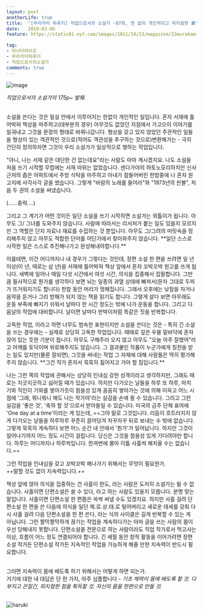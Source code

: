 ```yaml
---
layout: post
anotherLife: true
title:  "[무라카미 하루키] 직업으로서의 소설가 -07회, 한 없이 개인적이고 피지컬한 業"
date:   2019-03-06
feature: https://static01.nyt.com/images/2011/10/23/magazine/23murakami1_span/23murakami1_span-jumbo.jpg

tag:
- 어나더라이프
- 무라카미하루키
- 직업으로서의소설가
comments: true
---
```


![image](https://static01.nyt.com/images/2011/10/23/magazine/23murakami1_span/23murakami1_span-jumbo.jpg)

*직업으로서의 소설가의 175p~ 발췌.*
<br><br>
<p>
   소설을 쓴다는 것은 밀실 안에서 이루어지는 한없이 개인적인 일입니다. 혼자 서재에 틀어박혀 책상을 마주하고(대부분의 경우) 아무것도 없었던 지점에서 가고으이 이야기를 일궈내고 그것을 문장의 형태로 바꿔나갑니다. 형상을 갖고 있지 않았던 주관적인 일들을 형상이 있는 객관적인 것으로(적어도 객관성을 추구하는 것으로)변환해가는 - 극히 간단히 정의하자면 그것이 우리 소설가가 일상적으로 행하는 작업입니다.
</p>

<p>
   "아니, 나는 서재 같은 대단한 건 없는데요"라는 사람도 아마 계시겠지요. 나도 소설을 처음 쓰기 시작할 무렵에는 서재 따위는 없었습니다. 센다가야의 하토노모리하치만 신사 근처의 좁은 아파트에서 주방 식탁을 마주하고 아내가 잠들어버린 한밤중에 나 혼자 원고지에 사각사각 글을 썼습니다. 그렇게 "바람의 노래를 들어라"와 "1973년의 핀볼", 처음 두 권의 소설을 써냈습니다.
</p>

(......중략....)

<p>
   그리고 그 계기가 어떤 것이든 일단 소설을 쓰기 시작하면 소설가는 외톨이가 욉니다. 아무도 그/ 그녀를 도와주지 않습니다. 사람에 따라서는 리서처가 붙는 일도 있을지 모르지만 그 역할은 단지 자료나 재료를 수집하는 것 뿐입니다. 아무도 그/그려의 머릿속을 정리해주지 않고 아무도 적합한 단어를 어딘가에서 찾아와주지 않습니다. **일단 스스로 시작한 일은 스스로 추진해나가고 완성해내야합니다.**
</p>

<p>
   이를테면, 이건 어디까지나 내 경우가 그렇다는 것인데, 장편 소설 한 편을 쓰려면 일 년 이상(이 년, 때로는 삼 년)을 서재에 틀어박혀 책상 앞에서 혼자 꼬박꼬박 원고를 쓰게 됩니다. 새벽에 일어나 매일 다섯 시간에서 여섯 시간, 의식을 집중해서 집필합니다. 그만큼 필사적으로 뭔가를 생각하다 보면 뇌는 일종의 과열 상태에 빠져서(문자 그대로 두피가 뜨거워지기도 합니다) 한참 동안 머리가 멍해집니다. 그래서 오후에는 낮잠을 자거나 음악을 듣거나 그리 방해가 되지 않는 책을 읽기도 합니다. 그렇게 살다 보면 아무래도 운동 부족에 빠지기 쉬워서 날마다 한 시간 정도는 밖에 나가 운동을 합니다. 그리고 다음날의 작업에 대비합니다. 날이면 날마다 판박이처럼 똑같은 짓을 반복합니다.
</p>

<p>
   고독한 작업, 이라고 하면 너무도 범속한 표현이지만 소설을 쓴다는 것은 - 특히 긴 소설을 쓰는 경우에는 - 실제로 상당히 고독한 작업입니다. 때때로 깊은 우물 밑바닥에 혼자 앉아 있는 듯한 기분이 듭니다. 아무도 구해주러 오지 않고 아무도 "오늘 아주 잘했어"라고 어깨를 토닥이며 위로해주지도 않습니다. 그 결과물인 작품이 누군가에게 칭찬을 받는 일도 있지만(물론 잘되면), 그것을 써내는 작업 그 자체에 대해 사람들은 딱히 평가해주지 않습니다. **그건 작가 혼자서 묵묵히 짊어지고 가야 할 짐입니다.**
</p>

<p>
   나는 그런 쪽의 작업에 관해서는 상당히 인내심 강한 성격이라고 생각하지만, 그래도 때로는 지긋지긋하고 싫어질 때가 있습니다. 하지만 다가오는 날들을 하루 또 하루, 마치 기와 직인이 기와를 쌓아가듯이 참을성 있게 꼼꼼히 쌓아가는 것에 의해 이윽고 어느 시점에 '그래, 뭐니뭐니 해도 나는 작가야'라는 실감을 손에 쥘 수 있습니다. 그리고 그런 실감을 '좋은 것', '축하 할 것'으로서 받아들일 수 있습니다. 미국의 금주 단체 표어에 'One day at a time'이라는 게 있는데, ==그야 말로 그것입니다. 리듬이 흐트러지지 않게 다가오는 날들을 하루하루 꾸준히 끌어당겨 자꾸자꾸 뒤로 보내는 수 밖에 없습니다. 그렇게 묵묵히 게속하다 보면 어느 순간 내 안에서 '뭔가'가 일어납니다. 하지만 그것이 일어나기까지 어느 정도 시간이 걸립니다. 당신은 그것을 참을성 있게 기다려야만 합니다. 하루는 어디까지나 하루씩입니다. 한꺼번에 몰아 이틀 사흘씩 해치울 수는 없습니다.==
</p> 

그런 작업을 인내심을 갖고 꼬박꼬박 해나가기 위해서는 무엇이 필요한가.<br>
++말할 것도 없이 지속력입니다.++
<br>

<p>
   책상 앞에 앉아 의식을 집중하는 건 사흘이 한도, 라는 사람은 도저히 소설가는 될 수 없습니다. 사흘이면 단편소설은 쓸 수 있다, 라고 하는 사람도 있을지 모릅니다. 분명 맞는 말입니다. 사흘이면 단편소설 한 편쯤은 쓱싹 써낼 수도 있겠지요. 하지만 사흘 걸려 단편소설 한 편을 쓴 다음에 의식을 일단 제.로.상.태.로 털어버리고 새로운 태세를 갖춰 다시 사흘 걸려 다음 단편소설을 한 편 쓴다, 라는 식의 사이클은 길게 반복할 수 있는 게 아닙니다. 그런 짤막짤막하게 끊기는 작업을 계속하다가는 아마 글을 쓰는 사람의 몸이 우선 당해내지 못합니다. 단편소설을 전문으로 하는 사람이라도 직업 작가로서 먹고사는 이상, 흐름이 어느 정도 연결되어야 합니다. 긴 세월 동안 창작 활동을 이어가려면 장편소설 작가든 단편소설 작가든 지속적인 작업을 가능하게 해줄 만한 지속력이 반드시 필요합니다.
 </p>
 
<br> 그러면 지속력이 몸에 배도록 하기 위해서는 어떻게 하면 되는가.<br>
 거기에 대한 내 대답은 단 한 가지, 아주 심플합니다 - *기초 체력이 몸에 배도록 할 것. 다부지고 끈질긴, 피지컬한 힘을 획득할 것. 자신의 몸을 한편으로 만들 것.*<br><br>
 
 ![haruki](http://1.bp.blogspot.com/-wB0_5cUQ0UY/WZB9JQWdthI/AAAAAAAAB48/85FGvNeKsL07f_AK2LKzma7FqRo9Q5UFwCK4BGAYYCw/s1600/169086_13075624_o_1.png.jpeg "novelist as a vocation")
